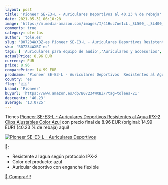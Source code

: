 ```yaml
---
layout: post
title: 'Pioneer SE-E3-L - Auriculares Deportivos al 40.23 % de rebaja'
date: 2021-05-31 06:10:28
image: 'https://m.media-amazon.com/images/I/41Huc7oe1cL._SL500_._SL400_.jpg'
comments: true
category: ofertas
author: 'tole.es'
slug: 'B07234WXBZ-es Pioneer SE-E3-L - Auriculares Deportivos Resistentes al...'
sku: 'B07234WXBZ-es'
tags: [ 'Auriculares para equipo de audio','Auriculares y accesorios','Electrónica','auriculares','pioneer', ]
actualPrice: 8.96 EUR
currency: EUR
price: 8.96
comparePrice: 14.99 EUR
prodname: 'Pioneer SE-E3-L - Auriculares Deportivos  Resistentes al Agua IPX-2  Clips Ajustables  Color Azul'
country: 'es'
flag: '🇪🇸'
brand: 'Pioneer'
buyurl: 'https://www.amazon.es/dp/B07234WXBZ/?tag=tolees-21'
descuento: '40.23'
average: '13.0725'
---
```


Tienes [Pioneer SE-E3-L - Auriculares Deportivos  Resistentes al Agua IPX-2  Clips Ajustables  Color Azul](https://www.amazon.es/dp/B07234WXBZ/?tag=tolees-21) con precio final de  8.96 EUR (original: 14.99 EUR) (40.23 %  de rebaja) aqui!

[![Pioneer SE-E3-L - Auriculares Deportivos](https://m.media-amazon.com/images/I/41Huc7oe1cL._SL500_._SL400_.jpg)](https://www.amazon.es/dp/B07234WXBZ/?tag=tolees-21)

🔎:

- Resistente al agua según protocolo IPX-2
- Color del producto: azul
- Auricular deportivo con enganche flexible

[🛒 Comprar!!!](https://www.amazon.es/dp/B07234WXBZ/?tag=tolees-21)
